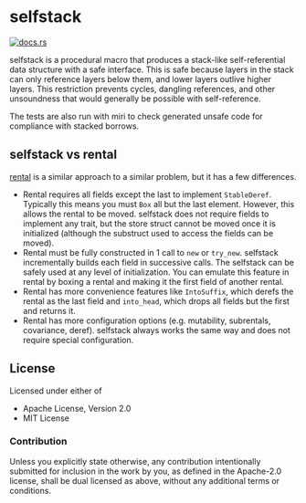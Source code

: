 # selfstack

[![docs.rs](https://docs.rs/selfstack/badge.svg)](https://docs.rs/selfstack)

selfstack is a procedural macro that produces a stack-like self-referential
data structure with a safe interface. This is safe because layers in the stack
can only reference layers below them, and lower layers outlive higher layers.
This restriction prevents cycles, dangling references, and other unsoundness
that would generally be possible with self-reference.

The tests are also run with miri to check generated unsafe code for compliance
with stacked borrows.

## selfstack vs rental

[rental](https://docs.rs/rental) is a similar approach to a similar problem,
but it has a few differences.

* Rental requires all fields except the last to implement `StableDeref`.
  Typically this means you must `Box` all but the last element. However, this
  allows the rental to be moved. selfstack does not require fields to implement
  any trait, but the store struct cannot be moved once it is initialized
  (although the substruct used to access the fields can be moved).
* Rental must be fully constructed in 1 call to `new` or `try_new`. selfstack
  incrementally builds each field in successive calls. The selfstack can be
  safely used at any level of initialization. You can emulate this feature in
  rental by boxing a rental and making it the first field of another rental.
* Rental has more convenience features like `IntoSuffix`, which derefs the
  rental as the last field and `into_head`, which drops all fields but the
  first and returns it.
* Rental has more configuration options (e.g. mutability, subrentals,
  covariance, deref). selfstack always works the same way and does not require
  special configuration.

## License

Licensed under either of

* Apache License, Version 2.0
* MIT License

### Contribution

Unless you explicitly state otherwise, any contribution intentionally submitted
for inclusion in the work by you, as defined in the Apache-2.0 license, shall
be dual licensed as above, without any additional terms or conditions.
